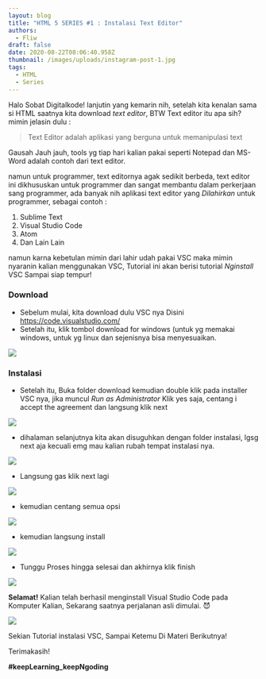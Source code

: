 ```yaml
---
layout: blog
title: "HTML 5 SERIES #1 : Instalasi Text Editor"
authors:
  - Fliw
draft: false
date: 2020-08-22T08:06:40.958Z
thumbnail: /images/uploads/instagram-post-1.jpg
tags:
  - HTML
  - Series
---
```

Halo Sobat Digitalkode! lanjutin yang kemarin nih, setelah kita kenalan sama si HTML saatnya kita download *text editor*, BTW Text editor itu apa sih? mimin jelasin dulu :

> Text Editor adalah aplikasi yang berguna untuk memanipulasi text

Gausah Jauh jauh, tools yg tiap hari kalian pakai seperti Notepad dan MS-Word adalah contoh dari text editor.

namun untuk programmer, text editornya agak sedikit berbeda, text editor ini dikhususkan untuk programmer dan sangat membantu dalam perkerjaan sang programmer, ada banyak nih aplikasi text editor yang *Dilahirkan* untuk programmer, sebagai contoh :

1. Sublime Text
2. Visual Studio Code
3. Atom
4. Dan Lain Lain

namun karna kebetulan mimin dari lahir udah pakai VSC maka mimin nyaranin kalian menggunakan VSC, Tutorial ini akan berisi tutorial *Nginstall*  VSC Sampai siap tempur!

### Download

* Sebelum mulai, kita download dulu VSC nya Disini <https://code.visualstudio.com/>
* Setelah itu, klik tombol download for windows (untuk yg memakai windows, untuk yg linux dan sejenisnya bisa menyesuaikan.

![](/images/uploads/visual-studio-code-code-editing.-redefined-1-.png)

### Instalasi

* Setelah itu, Buka folder download kemudian double klik pada installer VSC nya, jika muncul *Run as Administrator* Klik yes saja, centang i accept the agreement dan langsung klik next

![](/images/uploads/2-min.png)

* dihalaman selanjutnya kita akan disuguhkan dengan folder instalasi, lgsg next aja kecuali emg mau kalian rubah tempat instalasi nya.

![](/images/uploads/3-min.png)

* Langsung gas klik next lagi

![](/images/uploads/4-min.png)

* kemudian centang semua opsi

![](/images/uploads/5-min.png)

* kemudian langsung install

![](/images/uploads/6-min.png)

* Tunggu Proses hingga selesai dan akhirnya klik finish

![](/images/uploads/8-min.png)

**Selamat!** Kalian telah berhasil menginstall Visual Studio Code pada Komputer Kalian, Sekarang saatnya perjalanan asli dimulai. :smiling_imp:

![](/images/uploads/9..png)

Sekian Tutorial instalasi VSC, Sampai Ketemu Di Materi Berikutnya!

Terimakasih!

**\#keepLearning_keepNgoding**